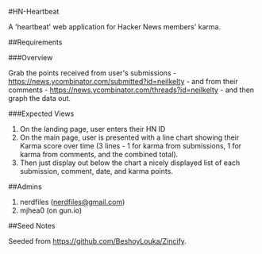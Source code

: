 #HN-Heartbeat

A 'heartbeat' web application for Hacker News members' karma.

##Requirements

###Overview

Grab the points received from user's submissions - https://news.ycombinator.com/submitted?id=neilkelty - and from their comments - https://news.ycombinator.com/threads?id=neilkelty - and then graph the data out.

###Expected Views

1. On the landing page, user enters their HN ID
2. On the main page, user is presented with a line chart showing their Karma score over time (3 lines - 1 for karma from submissions, 1 for karma from comments, and the combined total).
3. Then just display out below the chart a nicely displayed list of each submission, comment, date, and karma points.

##Admins

1. nerdfiles (nerdfiles@gmail.com)
2. mjhea0 (on gun.io)

##Seed Notes

Seeded from https://github.com/BeshoyLouka/Zincify.
